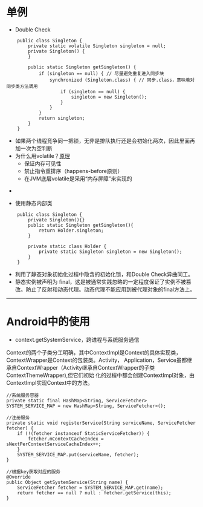 单例
===
* Double Check

``` 
	public class Singleton {
		private static volatile Singleton singleton = null;
		private Singleton() {
		}

		public static Singleton getSingleton() {
	    	if (singleton == null) { // 尽量避免重复进入同步块
	        	synchronized (Singleton.class) { // 同步.class，意味着对同步类方法调用
	            	if (singleton == null) {
	                	singleton = new Singleton();
	            	}
	        	}
	    	}
	    	return singleton;
		}
	}
```

* 如果两个线程竞争同一把锁，无非是排队执行还是会初始化两次，因此里面再加一次为空判断
* 为什么用volatile？[原理](https://www.cnblogs.com/chenssy/p/6379280.html)
	* 保证内存可见性
	* 禁止指令重排序（happens-before原则）
	* 在JVM底层volatile是采用“内存屏障”来实现的

-
* 使用静态内部类

```
	public class Singleton {
		private Singleton(){}
		public static Singleton getSingleton(){
	    	return Holder.singleton;
		}
	
		private static class Holder {
	    	private static Singleton singleton = new Singleton();
		}
	}
```

* 利用了静态对象初始化过程中隐含的初始化锁，和Double Check异曲同工。
* 静态实例被声明为 final，这是被通常实践忽略的一定程度保证了实例不被篡改。防止了反射和动态代理。动态代理不能应用到被代理对象的final方法上。

***
Android中的使用
===

* context.getSystemService，跨进程与系统服务通信

Context的两个子类分工明确，其中ContextImpl是Context的具体实现类，ContextWrapper是Context的包装类。Activity， Application，Service虽都继承自ContextWrapper（Activity继承自ContextWrapper的子类ContextThemeWrapper),但它们初始 化的过程中都会创建ContextImpl对象，由ContextImpl实现Context中的方法。

```
//系统服务容器
private static final HashMap<String, ServiceFetcher> SYSTEM_SERVICE_MAP = new HashMap<String, ServiceFetcher>();

//注册服务
private static void registerService(String serviceName, ServiceFetcher fetcher) {
	if (!(fetcher instanceof StaticServiceFetcher)) {
		fetcher.mContextCacheIndex = sNextPerContextServiceCacheIndex++;
	}
	SYSTEM_SERVICE_MAP.put(serviceName, fetcher);
}
	
//根据key获取对应的服务
@Override
public Object getSystemService(String name) {
	ServiceFetcher fetcher = SYSTEM_SERVICE_MAP.get(name);
	return fetcher == null ? null : fetcher.getService(this);
}	

```